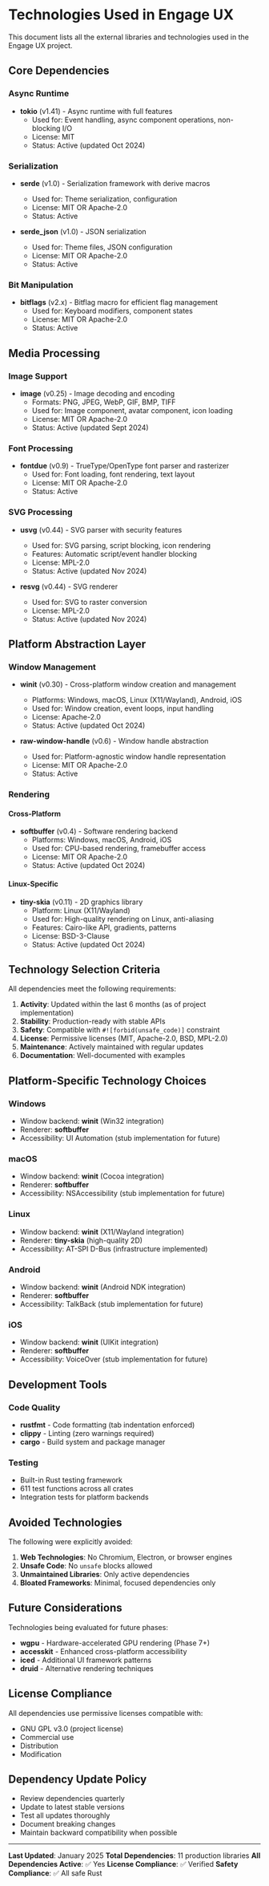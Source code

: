 # Technologies Used in Engage UX

This document lists all the external libraries and technologies used in the Engage UX project.

## Core Dependencies

### Async Runtime
- **tokio** (v1.41) - Async runtime with full features
  + Used for: Event handling, async component operations, non-blocking I/O
  + License: MIT
  + Status: Active (updated Oct 2024)

### Serialization
- **serde** (v1.0) - Serialization framework with derive macros
  + Used for: Theme serialization, configuration
  + License: MIT OR Apache-2.0
  + Status: Active

- **serde_json** (v1.0) - JSON serialization
  + Used for: Theme files, JSON configuration
  + License: MIT OR Apache-2.0
  + Status: Active

### Bit Manipulation
- **bitflags** (v2.x) - Bitflag macro for efficient flag management
  + Used for: Keyboard modifiers, component states
  + License: MIT OR Apache-2.0
  + Status: Active

## Media Processing

### Image Support
- **image** (v0.25) - Image decoding and encoding
  + Formats: PNG, JPEG, WebP, GIF, BMP, TIFF
  + Used for: Image component, avatar component, icon loading
  + License: MIT OR Apache-2.0
  + Status: Active (updated Sept 2024)

### Font Processing
- **fontdue** (v0.9) - TrueType/OpenType font parser and rasterizer
  + Used for: Font loading, font rendering, text layout
  + License: MIT OR Apache-2.0
  + Status: Active

### SVG Processing
- **usvg** (v0.44) - SVG parser with security features
  + Used for: SVG parsing, script blocking, icon rendering
  + Features: Automatic script/event handler blocking
  + License: MPL-2.0
  + Status: Active (updated Nov 2024)

- **resvg** (v0.44) - SVG renderer
  + Used for: SVG to raster conversion
  + License: MPL-2.0
  + Status: Active (updated Nov 2024)

## Platform Abstraction Layer

### Window Management
- **winit** (v0.30) - Cross-platform window creation and management
  + Platforms: Windows, macOS, Linux (X11/Wayland), Android, iOS
  + Used for: Window creation, event loops, input handling
  + License: Apache-2.0
  + Status: Active (updated Oct 2024)

- **raw-window-handle** (v0.6) - Window handle abstraction
  + Used for: Platform-agnostic window handle representation
  + License: MIT OR Apache-2.0
  + Status: Active

### Rendering

#### Cross-Platform
- **softbuffer** (v0.4) - Software rendering backend
  + Platforms: Windows, macOS, Android, iOS
  + Used for: CPU-based rendering, framebuffer access
  + License: MIT OR Apache-2.0
  + Status: Active (updated Oct 2024)

#### Linux-Specific
- **tiny-skia** (v0.11) - 2D graphics library
  + Platform: Linux (X11/Wayland)
  + Used for: High-quality rendering on Linux, anti-aliasing
  + Features: Cairo-like API, gradients, patterns
  + License: BSD-3-Clause
  + Status: Active (updated Oct 2024)

## Technology Selection Criteria

All dependencies meet the following requirements:

1. **Activity**: Updated within the last 6 months (as of project implementation)
2. **Stability**: Production-ready with stable APIs
3. **Safety**: Compatible with `#![forbid(unsafe_code)]` constraint
4. **License**: Permissive licenses (MIT, Apache-2.0, BSD, MPL-2.0)
5. **Maintenance**: Actively maintained with regular updates
6. **Documentation**: Well-documented with examples

## Platform-Specific Technology Choices

### Windows
- Window backend: **winit** (Win32 integration)
- Renderer: **softbuffer**
- Accessibility: UI Automation (stub implementation for future)

### macOS
- Window backend: **winit** (Cocoa integration)
- Renderer: **softbuffer**
- Accessibility: NSAccessibility (stub implementation for future)

### Linux
- Window backend: **winit** (X11/Wayland integration)
- Renderer: **tiny-skia** (high-quality 2D)
- Accessibility: AT-SPI D-Bus (infrastructure implemented)

### Android
- Window backend: **winit** (Android NDK integration)
- Renderer: **softbuffer**
- Accessibility: TalkBack (stub implementation for future)

### iOS
- Window backend: **winit** (UIKit integration)
- Renderer: **softbuffer**
- Accessibility: VoiceOver (stub implementation for future)

## Development Tools

### Code Quality
- **rustfmt** - Code formatting (tab indentation enforced)
- **clippy** - Linting (zero warnings required)
- **cargo** - Build system and package manager

### Testing
- Built-in Rust testing framework
- 611 test functions across all crates
- Integration tests for platform backends

## Avoided Technologies

The following were explicitly avoided:

1. **Web Technologies**: No Chromium, Electron, or browser engines
2. **Unsafe Code**: No `unsafe` blocks allowed
3. **Unmaintained Libraries**: Only active dependencies
4. **Bloated Frameworks**: Minimal, focused dependencies only

## Future Considerations

Technologies being evaluated for future phases:

- **wgpu** - Hardware-accelerated GPU rendering (Phase 7+)
- **accesskit** - Enhanced cross-platform accessibility
- **iced** - Additional UI framework patterns
- **druid** - Alternative rendering techniques

## License Compliance

All dependencies use permissive licenses compatible with:
- GNU GPL v3.0 (project license)
- Commercial use
- Distribution
- Modification

## Dependency Update Policy

- Review dependencies quarterly
- Update to latest stable versions
- Test all updates thoroughly
- Document breaking changes
- Maintain backward compatibility when possible

---

**Last Updated**: January 2025
**Total Dependencies**: 11 production libraries
**All Dependencies Active**: ✅ Yes
**License Compliance**: ✅ Verified
**Safety Compliance**: ✅ All safe Rust
